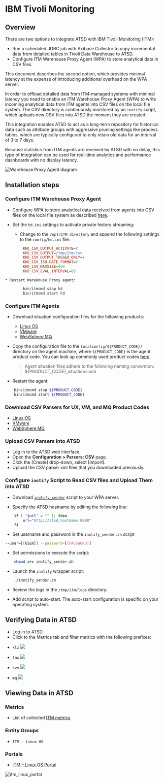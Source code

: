 # IBM Tivoli Monitoring

## Overview

There are two options to integrate ATSD with IBM Tivoli Monitoring (ITM):

* Run a scheduled JDBC job with Axibase Collector to copy incremental data from detailed tables in Tivoli Data Warehouse to ATSD.
* Configure ITM Warehouse Proxy Agent (WPA) to store analytical data in CSV files.

This document describes the second option, which provides minimal latency at the expense of introducing additional overhead on the WPA server.

In order to offload detailed data from ITM-managed systems with minimal latency you need to enable an ITM Warehouse Proxy Agent (WPA) to write incoming analytical data from ITM agents into CSV files on the local file system. The CSV directory is continuously monitored by an `inotify` script, which uploads new CSV files into ATSD the moment they are created.

This integration enables ATSD to act as a long-term repository for historical data such as attribute groups with aggressive pruning settings like process tables, which are typically configured to only retain old data for an interval of 3 to 7 days.

Because statistics from ITM agents are received by ATSD with no delay, this type of integration can be used for real-time analytics and performance dashboards with no display latency.

![](images/itm_diag.png "Warehouse Proxy Agent diagram")

## Installation steps

### Configure ITM Warehouse Proxy Agent

* Configure WPA to store analytical data received from agents into CSV files on the local file system as described [here](https://www.ibm.com/support/knowledgecenter/SSATHD_7.7.0/com.ibm.itm.doc_6.3fp2/adminuse/history_analytics_scenarios.htm "WPA").

* Set the `hd.ini` settings to activate private history streaming:

    * Change to the `/opt/ITM directory` and append the following settings to the `config/hd.ini` file:

```ini
        KHD_CSV_OUTPUT_ACTIVATE=Y
        KHD_CSV_OUTPUT=/tmp/itm/csv
        KHD_CSV_OUTPUT_TAGGED_ONLY=Y
        KHD_CSV_ISO_DATE_FORMAT=Y
        KHD_CSV_MAXSIZE=400
        KHD_CSV_EVAL_INTERVAL=60
```

    * Restart WareHouse Proxy agent:

```sh
        bin/itmcmd stop hd
        bin/itmcmd start hd
```

### Configure ITM Agents

* Download situation configuration files for the following products:

    - [Linux OS](csv-configs/agents/lz_situations.xml)
    - [VMware](csv-configs/agents/vm_situations.xml)
    - [WebSphere MQ](csv-configs/agents/mq_situations.xml)

* Copy the configuration file to the `localconfig/${PRODUCT_CODE}/` directory on the agent machine, where `${PRODUCT_CODE}` is the agent product code. You can look up commonly used product codes [here](https://www.ibm.com/support/knowledgecenter/en/SS4EKN_7.2.0/com.ibm.itm.doc_6.3/install/pc_codes.htm).

    > Agent situation files adhere to the following naming convention: ${PRODUCT_CODE}_situations.xml

* Restart the agent:

```sh
    bin/itmcmd stop ${PRODUCT_CODE}
    bin/itmcmd start ${PRODUCT_CODE}
```

### Download CSV Parsers for UX, VM, and MQ Product Codes

   - [Linux OS](csv-configs/atsd/klz-csv-configs.xml)
   - [VMware](csv-configs/atsd/kvm-csv-configs.xml)
   - [WebSphere MQ](csv-configs/atsd/mq-csv-configs.xml)

### Upload CSV Parsers into ATSD

* Log in to the ATSD web interface.
* Open the **Configuration > Parsers: CSV** page.
* Click the [Create] drop-down, select [Import].
* Upload the CSV parser xml files that you downloaded previously.

### Configure `inotify` Script to Read CSV files and Upload Them into ATSD

* Download [`inotify_sender`](inotify_sender.sh) script to your WPA server.

* Specify the ATSD hostname by editing the following line:

```sh
    if [ "$url" = "" ]; then
        url="http://atsd_hostname:8088"
    fi
```

* Set username and password in the `inotify_sender.sh` script

```sh
--user=[[USER]] --password=[[PASSWORD]]
```

* Set permissions to execute the script:

```sh
    chmod a+x inotify_sender.sh
```

* Launch the `inotify` wrapper script:

```sh
    ./inotify_sender.sh
```

* Review the logs in the `/tmp/itm/logs` directory.

* Add script to auto-start. The auto-start configuration is specific on your operating system.

## Verifying Data in ATSD

* Log in to ATSD.
* Click to the Metrics tab and filter metrics with the following prefixes:

 - `klz`
  ![](images/klz_metrics.png)

 - `lnx`
  ![](images/lnx_metrics.png)

 - `kvm`
  ![](images/kvm_metrics.png)

 - `mq`
  ![](images/mq_metrics.png)

## Viewing Data in ATSD

### Metrics

* List of collected [ITM metrics](metric-list.md)

### Entity Groups

* `ITM - Linux OS`

### Portals
* [ITM – Linux OS Portal](https://apps.axibase.com/chartlab/43f054ee)

![](images/itm_linux_portal.png "itm_linux_portal")
